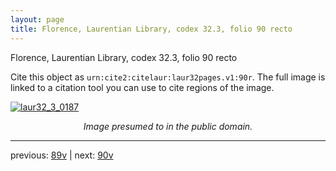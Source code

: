 ```yaml
---
layout: page
title: Florence, Laurentian Library, codex 32.3, folio 90 recto
---
```


Florence, Laurentian Library, codex 32.3, folio 90 recto

Cite this object as `urn:cite2:citelaur:laur32pages.v1:90r`.  The full image is linked to a citation tool you can use to cite regions of the image.

[![laur32_3_0187](http://www.homermultitext.org/iipsrv?IIIF=/project/homer/pyramidal/deepzoom/citelaur/laur32imgs/v1/laur32_3_0187.tif/full/800,/0/default.jpg)](http://www.homermultitext.org/ict2/?urn=urn:cite2:citelaur:laur32imgs.v1:laur32_3_0187) 

<p style="text-align: center; font-style: italic;">Image presumed to in the public domain.</p>

---

previous: [89v](../89v/) | next: [90v](../90v/)
